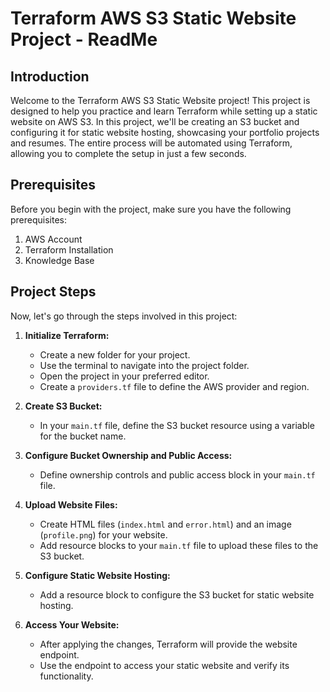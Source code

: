 # Terraform AWS S3 Static Website Project - ReadMe

## Introduction

Welcome to the Terraform AWS S3 Static Website project! This project is designed to help you practice and learn Terraform while setting up a static website on AWS S3. In this project, we'll be creating an S3 bucket and configuring it for static website hosting, showcasing your portfolio projects and resumes. The entire process will be automated using Terraform, allowing you to complete the setup in just a few seconds.

## Prerequisites

Before you begin with the project, make sure you have the following prerequisites:

1. AWS Account
2. Terraform Installation
3. Knowledge Base

## Project Steps

Now, let's go through the steps involved in this project:

1. **Initialize Terraform:**
   - Create a new folder for your project.
   - Use the terminal to navigate into the project folder.
   - Open the project in your preferred editor.
   - Create a `providers.tf` file to define the AWS provider and region.

2. **Create S3 Bucket:**
   - In your `main.tf` file, define the S3 bucket resource using a variable for the bucket name.

3. **Configure Bucket Ownership and Public Access:**
   - Define ownership controls and public access block in your `main.tf` file.

4. **Upload Website Files:**
   - Create HTML files (`index.html` and `error.html`) and an image (`profile.png`) for your website.
   - Add resource blocks to your `main.tf` file to upload these files to the S3 bucket.

5. **Configure Static Website Hosting:**
   - Add a resource block to configure the S3 bucket for static website hosting.

6. **Access Your Website:**
   - After applying the changes, Terraform will provide the website endpoint.
   - Use the endpoint to access your static website and verify its functionality.

